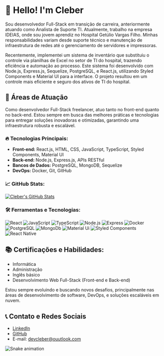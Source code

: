 # 👋 Hello! I'm Cleber

Sou desenvolvedor Full-Stack em transição de carreira, anteriormente atuando como Analista de Suporte TI. Atualmente, trabalho na empresa IDEIAS, onde sou jovem aprendiz no Hospital Getúlio Vargas Filho. Minhas responsabilidades variam desde suporte técnico e manutenção de infraestrutura de redes até o gerenciamento de servidores e impressoras.

Recentemente, implementei um sistema de inventário que substituiu o controle via planilhas de Excel no setor de TI do hospital, trazendo eficiência e automação ao processo. Este sistema foi desenvolvido com Node.js, Express.js, Sequelize, PostgreSQL, e React.js, utilizando Styled Components e Material UI para a interface. O projeto resultou em um controle mais eficiente e seguro dos ativos de TI do hospital.

## 🚀 Áreas de Atuação

Como desenvolvedor Full-Stack freelancer, atuo tanto no front-end quanto no back-end. Estou sempre em busca das melhores práticas e tecnologias para entregar soluções inovadoras e otimizadas, garantindo uma infraestrutura robusta e escalável.

### 🔥 Tecnologias Principais:
- **Front-end:** React.js, HTML, CSS, JavaScript, TypeScript, Styled Components, Material UI
- **Back-end:** Node.js, Express.js, APIs RESTful
- **Bancos de Dados:** PostgreSQL, MongoDB, Sequelize
- **DevOps:** Docker, Git, GitHub

### 📈 GitHub Stats:
[![Cleber's GitHub Stats](https://github-readme-stats.vercel.app/api?username=devcleber1&show_icons=true&theme=radical)](https://github.com/anuraghazra/github-readme-stats)

### 🛠 Ferramentas e Tecnologias:
![React](https://img.shields.io/badge/React-20232A?style=for-the-badge&logo=react&logoColor=61DAFB)
![JavaScript](https://img.shields.io/badge/JavaScript-323330?style=for-the-badge&logo=javascript&logoColor=F7DF1E)
![TypeScript](https://img.shields.io/badge/TypeScript-007ACC?style=for-the-badge&logo=typescript&logoColor=white)
![Node.js](https://img.shields.io/badge/Node.js-339933?style=for-the-badge&logo=nodedotjs&logoColor=white)
![Express](https://img.shields.io/badge/Express.js-404D59?style=for-the-badge)
![Docker](https://img.shields.io/badge/Docker-2496ED?style=for-the-badge&logo=docker&logoColor=white)
![PostgreSQL](https://img.shields.io/badge/PostgreSQL-316192?style=for-the-badge&logo=postgresql&logoColor=white)
![MongoDb](https://img.shields.io/badge/MongoDB-4EA94B?style=for-the-badge&logo=mongodb&logoColor=white)
![Material Ui](https://img.shields.io/badge/Material--UI-0081CB?style=for-the-badge&logo=material-ui&logoColor=white)
![Styled Components](https://img.shields.io/badge/styled--components-DB7093?style=for-the-badge&logo=styled-components&logoColor=white)
![React Native](https://img.shields.io/badge/React_Native-20232A?style=for-the-badge&logo=react&logoColor=61DAFB)


## 📚 Certificações e Habilidades:
- Informática
- Administração
- Inglês básico
- Desenvolvimento Web Full-Stack (Front-end e Back-end)
  
Estou sempre evoluindo e buscando novos desafios, principalmente nas áreas de desenvolvimento de software, DevOps, e soluções escaláveis em nuvem.

## 📞 Contato e Redes Sociais

- [LinkedIn](https://www.linkedin.com/in/cleberalvesnunes/)
- [GitHub](https://github.com/devcleber1)
- E-mail: devcleber@ouutlook.com





![Snake animation](https://github.com/LuigiGF/LuigiGF/blob/output/github-contribution-grid-snake.svg)

